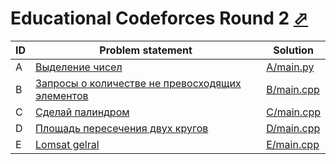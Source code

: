 # Educational Codeforces Round 2 [⬀](https://codeforces.com/contest/600)

| ID | Problem statement                                                                                 | Solution                 |
|----|---------------------------------------------------------------------------------------------------|--------------------------|
| A  | [Выделение чисел](https://codeforces.com/problemset/problem/600/A)                                 | [A/main.py](A/main.py)   |
| B  | [Запросы о количестве не превосходящих элементов](https://codeforces.com/problemset/problem/600/B) | [B/main.cpp](B/main.cpp) |
| C  | [Сделай палиндром](https://codeforces.com/problemset/problem/600/C)                                | [C/main.cpp](C/main.cpp) |
| D  | [Площадь пересечения двух кругов](https://codeforces.com/problemset/problem/600/D)                 | [D/main.cpp](D/main.cpp) |
| E  | [Lomsat gelral](https://codeforces.com/problemset/problem/600/E)                                   | [E/main.cpp](E/main.cpp) |

